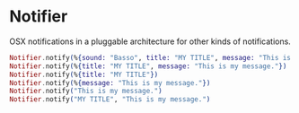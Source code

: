 Notifier
========

OSX notifications in a pluggable architecture for other kinds of notifications.

```elixir
Notifier.notify(%{sound: "Basso", title: "MY TITLE", message: "This is my message."})
Notifier.notify(%{title: "MY TITLE", message: "This is my message."})
Notifier.notify(%{title: "MY TITLE"})
Notifier.notify(%{message: "This is my message."})
Notifier.notify("This is my message.")
Notifier.notify("MY TITLE", "This is my message.")
```